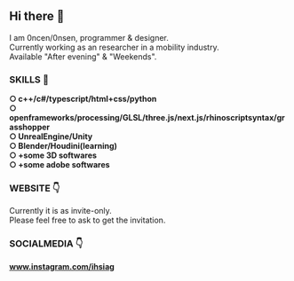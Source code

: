 ## Hi there 👋  

I am 0ncen/0nsen, programmer & designer.    
Currently working as an researcher in a mobility industry.  
Available "After evening" & "Weekends".

### SKILLS 🧭  
  
**○ c++/c#/typescript/html+css/python**  
**○ openframeworks/processing/GLSL/three.js/next.js/rhinoscriptsyntax/grasshopper**  
**○ UnrealEngine/Unity**  
**○ Blender/Houdini(learning)**  
**○ +some 3D softwares**  
**○ +some adobe softwares**  
  
### WEBSITE 👇  
<!-- **https://gaishikudo.com** (currently I have another... Please let me know if you need) -->
Currently it is as invite-only.  
Please feel free to ask to get the invitation.

### SOCIALMEDIA 👇  
**www.instagram.com/ihsiag**

<!-- **ihsiag/ihsiag** is a ✨ _special_ ✨ repository because its `README.md` (this file) appears on your GitHub profile.

Here are some ideas to get you started:

- 🔭 I’m currently working on ...
- 🌱 I’m currently learning ...
- 👯 I’m looking to collaborate on ...
- 🤔 I’m looking for help with ...
- 💬 Ask me about ...
- 📫 How to reach me: ...
- 😄 Pronouns: ...
- ⚡ Fun fact: ...
 -->
